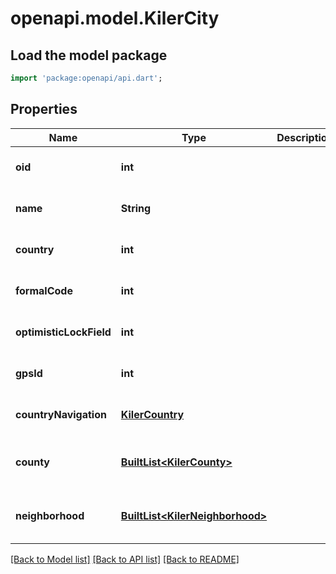 # openapi.model.KilerCity

## Load the model package
```dart
import 'package:openapi/api.dart';
```

## Properties
Name | Type | Description | Notes
------------ | ------------- | ------------- | -------------
**oid** | **int** |  | [optional] [default to null]
**name** | **String** |  | [optional] [default to null]
**country** | **int** |  | [optional] [default to null]
**formalCode** | **int** |  | [optional] [default to null]
**optimisticLockField** | **int** |  | [optional] [default to null]
**gpsId** | **int** |  | [optional] [default to null]
**countryNavigation** | [**KilerCountry**](KilerCountry.md) |  | [optional] [default to null]
**county** | [**BuiltList&lt;KilerCounty&gt;**](KilerCounty.md) |  | [optional] [default to const []]
**neighborhood** | [**BuiltList&lt;KilerNeighborhood&gt;**](KilerNeighborhood.md) |  | [optional] [default to const []]

[[Back to Model list]](../README.md#documentation-for-models) [[Back to API list]](../README.md#documentation-for-api-endpoints) [[Back to README]](../README.md)


